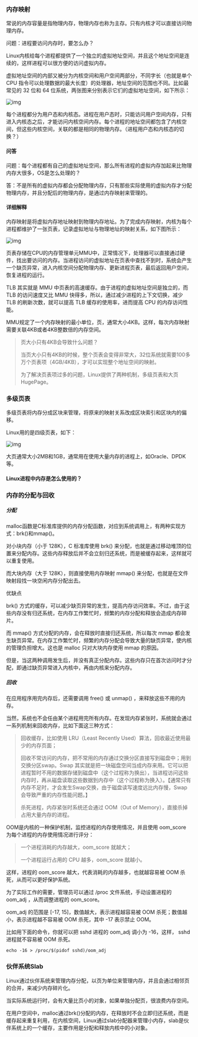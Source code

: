 ### 内存映射

常说的内存容量是指物理内存，物理内存也称为主存。只有内核才可以直接访问物理内存。

问题：进程要访问内存时，要怎么办？

Linux内核给每个进程都提供了一个独立的虚拟地址空间，并且这个地址空间是连续的，这样进程可以很方便的访问虚拟内存。

虚拟地址空间的内部又被分为内核空间和用户空间两部分，不同字长（也就是单个 CPU 指令可以处理数据的最大长度）的处理器，地址空间的范围也不同。比如最常见的 32 位和 64 位系统，两张图来分别表示它们的虚拟地址空间，如下所示：

![img](https://static001.geekbang.org/resource/image/ed/7b/ed8824c7a2e4020e2fdd2a104c70ab7b.png?wh=1004*456)

每个进程都分为用户态和内核态。进程在用户态时，只能访问用户空间内存，只有进入内核态之后，才能访问内核空间内存。每个进程的地址空间都包含了内核空间，但这些内核空间，关联的都是相同的物理内存。（进程用户态和内核态的切换？）

#### 问答

问题：每个进程都有自己的虚拟地址空间，那么所有进程的虚拟内存加起来比物理内存大很多，OS是怎么处理的？

答：不是所有的虚拟内存都会分配物理内存，只有那些实际使用的虚拟内存才分配物理内存，并且分配后的物理内存，是通过内存映射来管理的。

#### 详细解释

内存映射是将虚拟内存地址映射到物理内存地址。为了完成内存映射，内核为每个进程都维护了一张页表，记录虚拟地址与物理地址的映射关系，如下图所示：

![img](https://static001.geekbang.org/resource/image/fc/b6/fcfbe2f8eb7c6090d82bf93ecdc1f0b6.png?wh=572*370)

页表存储在CPU的内存管理单元MMU中，正常情况下，处理器可以直接通过硬件，找出要访问的内存。当进程访问的虚拟地址在页表中查找不到时，系统会产生一个缺页异常，进入内核空间分配物理内存、更新进程页表，最后返回用户空间，恢复进程的运行。

TLB 其实就是 MMU 中页表的高速缓存。由于进程的虚拟地址空间是独立的，而 TLB 的访问速度又比 MMU 快得多，所以，通过减少进程的上下文切换，减少 TLB 的刷新次数，就可以提高 TLB 缓存的使用率，进而提高 CPU 的内存访问性能。

MMU规定了一个内存映射的最小单位，页，通常大小4KB。这样，每次内存映射需要关联4KB或者4KB整数倍的内存空间。

> 页大小只有4KB会导致什么问题？
>
> 当页大小只有4KB的时候，整个页表会变得非常大，32位系统就需要100多万个页表项（4GB/4KB），才可以实现整个地址空间的映射。
>
> 为了解决页表项过多的问题，Linux提供了两种机制，多级页表和大页HugePage。

### 多级页表

多级页表将内存分成区块来管理，将原来的映射关系改成区块索引和区块内的偏移。

Linux用的是四级页表，如下：

![img](https://static001.geekbang.org/resource/image/b5/25/b5c9179ac64eb5c7ca26448065728325.png?wh=1390*460)

大页通常大小2MB和1GB，通常用在使用大量内存的进程上，如Oracle、DPDK等。

#### Linux进程中内存是怎么使用的？

### 内存的分配与回收

##### 分配

malloc函数是C标准库提供的内存分配函数，对应到系统调用上，有两种实现方式：brk()和mmap()。

对小块内存（小于 128K），C 标准库使用 brk() 来分配，也就是通过移动堆顶的位置来分配内存。这些内存释放后并不会立刻归还系统，而是被缓存起来，这样就可以重复使用。

而大块内存（大于 128K），则直接使用内存映射 mmap() 来分配，也就是在文件映射段找一块空闲内存分配出去。

优缺点

brk() 方式的缓存，可以减少缺页异常的发生，提高内存访问效率。不过，由于这些内存没有归还系统，在内存工作繁忙时，频繁的内存分配和释放会造成内存碎片。

而 mmap() 方式分配的内存，会在释放时直接归还系统，所以每次 mmap 都会发生缺页异常。在内存工作繁忙时，频繁的内存分配会导致大量的缺页异常，使内核的管理负担增大。这也是 malloc 只对大块内存使用 mmap 的原因。

但是，当这两种调用发生后，并没有真正分配内存。这些内存只在首次访问时才分配，即通过缺页异常进入内核中，再由内核来分配内存。

##### 回收

在应用程序用完内存后，还需要调用 free() 或 unmap() ，来释放这些不用的内存。

当然，系统也不会任由某个进程用完所有内存。在发现内存紧张时，系统就会通过一系列机制来回收内存，比如下面这三种方式：

> 回收缓存，比如使用 LRU（Least Recently Used）算法，回收最近使用最少的内存页面；
>
>  回收不常访问的内存，把不常用的内存通过交换分区直接写到磁盘中；用到交换分区swap。Swap 其实就是把一块磁盘空间当成内存来用。它可以把进程暂时不用的数据存储到磁盘中（这个过程称为换出），当进程访问这些内存时，再从磁盘读取这些数据到内存中（这个过程称为换入）。【通常只有内存不足时，才会发生Swap交换，由于磁盘读写速度远比内存慢，Swap会导致严重的内存性能问题。】
>
> 杀死进程，内存紧张时系统还会通过 OOM（Out of Memory），直接杀掉占用大量内存的进程。

OOM是内核的一种保护机制，监控进程的内存使用情况，并且使用 oom_score 为每个进程的内存使用情况进行评分：

> 一个进程消耗的内存越大，oom_score 就越大；
>
> 一个进程运行占用的 CPU 越多，oom_score 就越小。

这样，进程的 oom_score 越大，代表消耗的内存越多，也就越容易被 OOM 杀死，从而可以更好保护系统。

为了实际工作的需要，管理员可以通过 /proc 文件系统，手动设置进程的 oom_adj ，从而调整进程的 oom_score。

oom_adj 的范围是 [-17, 15]，数值越大，表示进程越容易被 OOM 杀死；数值越小，表示进程越不容易被 OOM 杀死，其中 -17 表示禁止 OOM。

比如用下面的命令，你就可以把 sshd 进程的 oom_adj 调小为 -16，这样， sshd 进程就不容易被 OOM 杀死。

```shell
echo -16 > /proc/$(pidof sshd)/oom_adj
```

### 伙伴系统Slab

Linux通过伙伴系统来管理内存分配，以页为单位来管理内存，并且会通过相邻页的合并，来减少内存碎片化。

当实际系统运行时，会有大量比页小的对象，如果单独分配页，很浪费内存空间。

在用户空间中，malloc通过brk()分配的内存，在释放时不会立即归还系统，而是缓存起来重复利用，在内核空间，Linux通过slab分配器来管理小内存，slab是伙伴系统上的一个缓存，主要作用是分配和释放内核中的小对象。